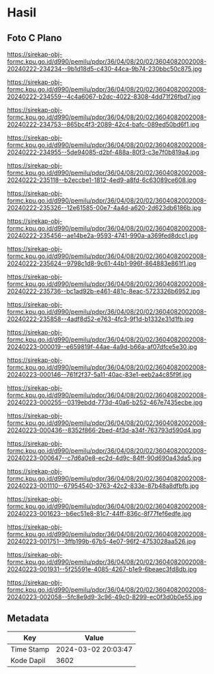 # Hasil

## Foto C Plano

https://sirekap-obj-formc.kpu.go.id/d990/pemilu/pdpr/36/04/08/20/02/3604082002008-20240222-234234--9b1d18d5-c430-44ca-9b74-230bbc50c875.jpg

https://sirekap-obj-formc.kpu.go.id/d990/pemilu/pdpr/36/04/08/20/02/3604082002008-20240222-234559--4c4a6067-b2dc-4022-8308-4dd71f26fbd7.jpg

https://sirekap-obj-formc.kpu.go.id/d990/pemilu/pdpr/36/04/08/20/02/3604082002008-20240222-234753--865bc4f3-2089-42c4-bafc-089ed50bd6f1.jpg

https://sirekap-obj-formc.kpu.go.id/d990/pemilu/pdpr/36/04/08/20/02/3604082002008-20240222-234955--5de94085-d2bf-488a-80f3-c3e7f0b819a4.jpg

https://sirekap-obj-formc.kpu.go.id/d990/pemilu/pdpr/36/04/08/20/02/3604082002008-20240222-235118--b2eccbe1-1812-4ed9-a8fd-6c63089ce608.jpg

https://sirekap-obj-formc.kpu.go.id/d990/pemilu/pdpr/36/04/08/20/02/3604082002008-20240222-235326--12e61585-00e7-4a4d-a620-2d623db6186b.jpg

https://sirekap-obj-formc.kpu.go.id/d990/pemilu/pdpr/36/04/08/20/02/3604082002008-20240222-235456--ae14be2a-9593-4741-990a-a369fed8dcc1.jpg

https://sirekap-obj-formc.kpu.go.id/d990/pemilu/pdpr/36/04/08/20/02/3604082002008-20240222-235624--9798c1d8-9c61-44b1-996f-864883e861f1.jpg

https://sirekap-obj-formc.kpu.go.id/d990/pemilu/pdpr/36/04/08/20/02/3604082002008-20240222-235736--bc1ad92b-e461-481c-8eac-5723326b6952.jpg

https://sirekap-obj-formc.kpu.go.id/d990/pemilu/pdpr/36/04/08/20/02/3604082002008-20240222-235858--4adf8d52-e763-4fc3-9f1d-b1332e31d1fb.jpg

https://sirekap-obj-formc.kpu.go.id/d990/pemilu/pdpr/36/04/08/20/02/3604082002008-20240223-000019--e659819f-44ae-4a9d-b66a-af07dfce5e30.jpg

https://sirekap-obj-formc.kpu.go.id/d990/pemilu/pdpr/36/04/08/20/02/3604082002008-20240223-000146--761f2f37-5a11-40ac-83e1-eeb2a4c85f9f.jpg

https://sirekap-obj-formc.kpu.go.id/d990/pemilu/pdpr/36/04/08/20/02/3604082002008-20240223-000255--0319ebdd-773d-40a6-b252-467e7435ecbe.jpg

https://sirekap-obj-formc.kpu.go.id/d990/pemilu/pdpr/36/04/08/20/02/3604082002008-20240223-000436--8352f866-2bed-4f3d-a34f-763793d590d4.jpg

https://sirekap-obj-formc.kpu.go.id/d990/pemilu/pdpr/36/04/08/20/02/3604082002008-20240223-000647--c7d6a0e8-ec2d-4d9c-84ff-90d690a43da5.jpg

https://sirekap-obj-formc.kpu.go.id/d990/pemilu/pdpr/36/04/08/20/02/3604082002008-20240223-001110--67954540-3763-42c2-833e-87b48a8dfbfb.jpg

https://sirekap-obj-formc.kpu.go.id/d990/pemilu/pdpr/36/04/08/20/02/3604082002008-20240223-001623--b6ec51e8-81c7-44ff-836c-8f77fef6edfe.jpg

https://sirekap-obj-formc.kpu.go.id/d990/pemilu/pdpr/36/04/08/20/02/3604082002008-20240223-001751--3ffb199b-67b5-4e07-96f2-4753028aa526.jpg

https://sirekap-obj-formc.kpu.go.id/d990/pemilu/pdpr/36/04/08/20/02/3604082002008-20240223-001931--5f25591e-4085-4267-b1e9-6beaec3fd8db.jpg

https://sirekap-obj-formc.kpu.go.id/d990/pemilu/pdpr/36/04/08/20/02/3604082002008-20240223-002058--5fc8e9d9-3c96-49c0-8299-ec0f3d0b0e55.jpg


## Metadata

| Key        | Value               |
| ---------- | ------------------- |
| Time Stamp | 2024-03-02 20:03:47 |
| Kode Dapil | 3602                |



